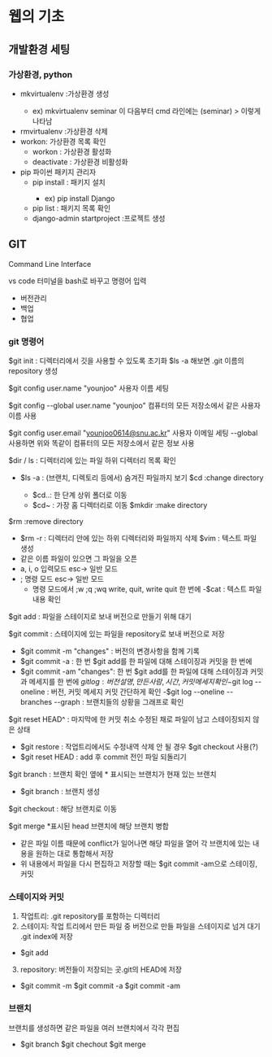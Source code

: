 # 웹의 기초
## 개발환경 세팅
### 가상환경, python
- mkvirtualenv <envname> :가상환경 생성
  - ex) mkvirtualenv seminar 이 다음부터 cmd 라인에는 (seminar) > 이렇게 나타남
- rmvirtualenv <envname> :가상환경 삭제
- workon: 가상환경 목록 확인
  - workon <envname> : 가상환경 활성화
  - deactivate : 가상환경 비활성화
- pip 파이썬 패키지 관리자 
  - pip install <package name>: 패키지 설치
    - ex) pip install Django
  - pip list : 패키지 목록 확인
  - django-admin startproject <project name> :프로젝트 생성
 
## GIT
Command Line Interface 

vs code 터미널을 bash로 바꾸고 명령어 입력 

- 버전관리
- 백업
- 협업

### git 명령어
$git init : 디렉터리에서 깃을 사용할 수 있도록 초기화 $ls -a 해보면 .git 이름의 repository 생성

$git config user.name "younjoo" 사용자 이름 세팅

$git config --global user.name "younjoo" 컴퓨터의 모든 저장소에서 같은 사용자 이름 사용

$git config user.email "younjoo0614@snu.ac.kr" 사용자 이메일 세팅
--global 사용하면 위와 똑같이 컴퓨터의 모든 저장소에서 같은 정보 사용

$dir / ls : 디렉터리에 있는 파일 하위 디렉터리 목록 확인
- $ls -a : (브랜치, 디렉토리 등에서) 숨겨진 파일까지 보기
$cd <filename> :change directory
  - $cd..: 한 단계 상위 폴더로 이동
  - $cd~ : 가장 홈 디렉터리로 이동
$mkdir <filename> :make directory
  
$rm <filename> :remove directory
  - $rm -r : 디렉터리 안에 있는 하위 디렉터리와 파일까지 삭제
$vim <textname> : 텍스트 파일 생성 
- 같은 이름 파일이 있으면 그 파일을 오픈 
- a, i, o 입력모드 esc-> 일반 모드
- ; 명령 모드 esc-> 일반 모드
  - 명령 모드에서 ;w ;q ;wq write, quit, write quit 한 번에
-$cat <textname> : 텍스트 파일 내용 확인
  
$git add : 파일을 스테이지로 보내 버전으로 만들기 위해 대기

$git commit : 스테이지에 있는 파일을 repository로 보내 버전으로 저장
- $git commit -m "changes" : 버전의 변경사항을 함께 기록
- $git commit -a : 한 번 $git add를 한 파일에 대해 스테이징과 커밋을 한 번에
- $git commit -am "changes":  한 번 $git add를 한 파일에 대해 스테이징과 커밋과 메세지를 한 번에
$git log: 버전 설명, 만든 사람, 시간 , 커밋 메세지 확인
-$git log --oneline : 버전, 커밋 메세지 커밋 간단하게 확인
-$git log --oneline --branches --graph : 브랜치들의 상황을 그래프로 확인 

$git reset HEAD^ : 마지막에 한 커밋 취소 수정된 채로 파일이 남고 스테이징되지 않은 상태
- $git restore : 작업트리에서도 수정내역 삭제 안 될 경우 $git checkout 사용(?)
- $git reset HEAD <filename> : add 후 commit 전인 파일 되돌리기 
  
$git branch : 브랜치 확인 옆에 * 표시되는 브랜치가 현재 있는 브랜치
- $git branch <branchname> : 브랜치 생성 
  
$git checkout <branchname> : 해당 브랜치로 이동
  
$git merge <branchname> *표시된 head 브랜치에 해당 브랜치 병합
- 같은 파일 이름 때문에 conflict가 일어나면 해당 파일을 열어 각 브랜치에 있는 내용을 원하는 대로 통합해서 저장
- 위 내용에서 파일을 다시 편집하고 저장할 때는 $git commit -am으로 스테이징, 커밋

### 스테이지와 커밋
1. 작업트리: .git repository를 포함하는 디렉터리
2. 스테이지: 작업 트리에서 만든 파일 중 버전으로 만들 파일을 스테이지로 넘겨 대기 .git index에 저장
- $git add
3. repository: 버전들이 저장되는 곳.git의 HEAD에 저장
- $git commit -m $git commit -a $git commit -am 

### 브랜치
브랜치를 생성하면 같은 파일을 여러 브랜치에서 각각 편집
- $git branch $git chechout <branchname> $git merge <branchname> 
